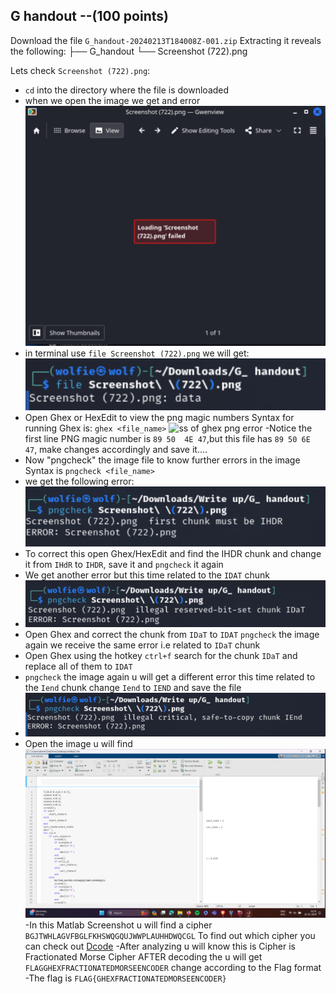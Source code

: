 ## G handout --(100 points)
Download the file `G_handout-20240213T184008Z-001.zip` Extracting it reveals the following:
├── G_handout
    └── Screenshot (722).png
 
 Lets check `Screenshot (722).png`:
 - `cd` into the directory where the file is downloaded
 - when we open the image we get and error 
 ![A ss of the error](IMG/error1.png)
- in terminal use `file Screenshot (722).png` we will get:
![ss of the file error ](IMG/File_error.png)
- Open Ghex or HexEdit to view the png magic numbers 
Syntax for running Ghex is:
`ghex <file_name>`
![ss of ghex png error](IMG/ghex_png)
-Notice the first line PNG magic number is `89 50  4E 47`,but this file has `89 50 6E 47`, make changes accordingly and save it....
- Now "pngcheck" the image file to know further errors in the image 
Syntax is `pngcheck <file_name>`
- we get the following error:
![ss of the IHdR error](IMG/IHdR_error.png)
- To correct this open Ghex/HexEdit and find the IHDR chunk  and change it from `IHdR` to `IHDR`, save it and `pngcheck` it again
- We get another error but this time related to the `IDAT` chunk 
- ![ss of the IDaT error](IMG/IDaT_error.png)
- Open Ghex and correct the chunk from `IDaT` to `IDAT`
`pngcheck` the image again we receive the same error i.e related to `IDaT` chunk
- Open Ghex using the hotkey `ctrl+f` search for the chunk `IDaT` and replace all of them to `IDAT`
- `pngcheck` the image again u will get a different error this time related to the `Iend` chunk
change `Iend` to `IEND` and save the file
- ![ss of Iend error](IMG/IEnd_error.png)
- Open the image u will find 
![ss of the final image](IMG/final_image.png)
-In this Matlab Screenshot u will find a cipher `BGJTWHLAGVFBGLFKHSWQGQUJWWPLAUHHDWQCGL`
To find out which cipher you can check out [Dcode](https://www.dcode.fr/cipher-identifier)
-After analyzing u will know this is Cipher is Fractionated Morse Cipher
AFTER decoding the u will get `FLAGGHEXFRACTIONATEDMORSEENCODER`
change according to the Flag format
-The flag is `FLAG{GHEXFRACTIONATEDMORSEENCODER}`
